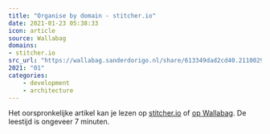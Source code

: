 ```yaml
---
title: "Organise by domain - stitcher.io"
date: 2021-01-23 05:38:33
icon: article
source: Wallabag
domains:
- stitcher.io
src_url: "https://wallabag.sanderdorigo.nl/share/613349dad2cd40.21100297"
2021: "01"
categories:
    - development
    - architecture
---
```

Het oorspronkelijke artikel kan je lezen op [stitcher.io](https://stitcher.io/blog/organise-by-domain) of [op Wallabag](https://wallabag.sanderdorigo.nl/share/613349dad2cd40.21100297). De leestijd is ongeveer 7 minuten.